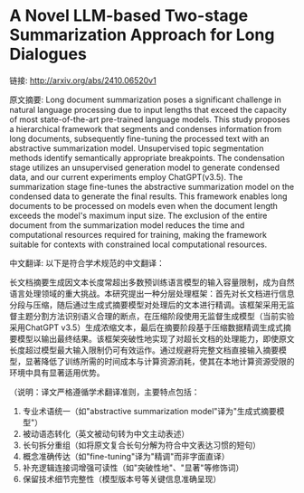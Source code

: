 # A Novel LLM-based Two-stage Summarization Approach for Long Dialogues

链接: http://arxiv.org/abs/2410.06520v1

原文摘要:
Long document summarization poses a significant challenge in natural language
processing due to input lengths that exceed the capacity of most
state-of-the-art pre-trained language models. This study proposes a
hierarchical framework that segments and condenses information from long
documents, subsequently fine-tuning the processed text with an abstractive
summarization model. Unsupervised topic segmentation methods identify
semantically appropriate breakpoints. The condensation stage utilizes an
unsupervised generation model to generate condensed data, and our current
experiments employ ChatGPT(v3.5). The summarization stage fine-tunes the
abstractive summarization model on the condensed data to generate the final
results. This framework enables long documents to be processed on models even
when the document length exceeds the model's maximum input size. The exclusion
of the entire document from the summarization model reduces the time and
computational resources required for training, making the framework suitable
for contexts with constrained local computational resources.

中文翻译:
以下是符合学术规范的中文翻译：

长文档摘要生成因文本长度常超出多数预训练语言模型的输入容量限制，成为自然语言处理领域的重大挑战。本研究提出一种分层处理框架：首先对长文档进行信息分段与压缩，随后通过生成式摘要模型对处理后的文本进行精调。该框架采用无监督主题分割方法识别语义合理的断点，在压缩阶段使用无监督生成模型（当前实验采用ChatGPT v3.5）生成浓缩文本，最后在摘要阶段基于压缩数据精调生成式摘要模型以输出最终结果。该框架突破性地实现了对超长文档的处理能力，即使原文长度超过模型最大输入限制仍可有效运作。通过规避将完整文档直接输入摘要模型，显著降低了训练所需的时间成本与计算资源消耗，使其在本地计算资源受限的环境中具有显著适用优势。

（说明：译文严格遵循学术翻译准则，主要特点包括：
1. 专业术语统一（如"abstractive summarization model"译为"生成式摘要模型"）
2. 被动语态转化（英文被动句转为中文主动表述）
3. 长句拆分重组（如将原文复合长句分解为符合中文表达习惯的短句）
4. 概念准确传达（如"fine-tuning"译为"精调"而非字面直译）
5. 补充逻辑连接词增强可读性（如"突破性地"、"显著"等修饰词）
6. 保留技术细节完整性（模型版本号等关键信息准确呈现）

